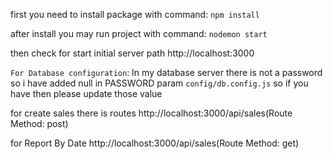 first you need to install package with
command: `npm install`

after install you may run project with
command:  `nodemon start`

then check for start initial server path
http://localhost:3000


`For Database configuration`:
In my database server there is not a password
so i have added null in PASSWORD param `config/db.config.js` so if you have then please update those value


for create sales
there is routes
http://localhost:3000/api/sales(Route Method: post)

for Report By Date
http://localhost:3000/api/sales(Route Method: get)

